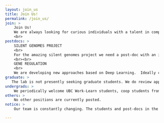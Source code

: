 ```yaml
---
layout: join_us
title: Join Us!
permalink: /join_us/
join: >
    Join Us!
    We are always looking for curious individuals with a talent in computing, genomics and gene regulation. Feel free to contact us to explore matching interests.  
    <br>
postdocs: >   
    SILENT GENOMES PROJECT
    <br>
    For the amazing silent genomes project we need a post-doc with an interest in equitable access to genome medicine. Creating resources in partnership with Canada's Indigenous communities that positively impact clinical genetics and empower choice.
    <br><br>
    GENE REGULATION
    <br>
    We are developing new approaches based on Deep Learning.  Ideally candidates will have experience with machine learning methods, but candidates with experience across the life sciences who have demonstrated a strong commitment to developing programming skills are encouraged to apply.
graduate: >
   The lab is not presently seeking graduate students. We do review applications and would consider exceptional candidates at anytime.  However, we do not currently anticipate taking on new students until 2023. When we do take on students, most pursue their training within the UBC Bioinformatics Graduate Program.
undergrads: >
    We periodically welcome UBC Work-Learn students, coop students from across Canada, and UBC or SFU students conducting undergraduate thesis studies.  
others: >
    No other positions are currently posted.  
notice: >
    Our team is constantly changing. The students and post-docs in the group have historically done well, with alumni working in both industry and academia. We take pride in teamwork and maintaining a positive research environment. Opportunities are always available for exceptional students and post-docs. Computer programming skills are essential—we work in a linux environment and develop our own software (primarily in Python).

---
```

